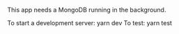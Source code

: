 This app needs a MongoDB running in the background.

To start a development server: yarn dev 
To test: yarn test